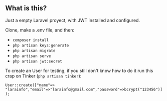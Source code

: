 ## What is this?

Just a empty Laravel proyect, with JWT installed and configured.

Clone, make a .env file, and then:
* `composer install`
* `php artisan keys:generate`
* `php artisan migrate`
* `php artisan serve`
* `php artisan jwt:secret`


To create an User for testing, if you still don't know how to do it run this crap on Tinker (`php artisan tinker`):

`User::create(["name"=> "larainfo","email"=>"larainfo@gmail.com","password"=>bcrypt("123456")]);`
